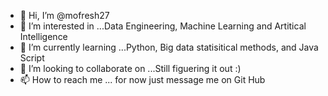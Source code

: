 - 👋 Hi, I’m @mofresh27
- 👀 I’m interested in ...Data Engineering, Machine Learning and Artitical Intelligence 
- 🌱 I’m currently learning ...Python, Big data statisitical methods, and Java Script
- 💞️ I’m looking to collaborate on ...Still figuering it out :) 
- 📫 How to reach me ... for now just message me on Git Hub

<!---
mofresh27/mofresh27 is a ✨ special ✨ repository because its `README.md` (this file) appears on your GitHub profile.
You can click the Preview link to take a look at your changes.
--->
